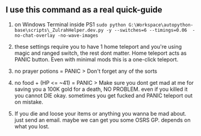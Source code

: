 ## I use this command as a real quick-guide

1. on Windows Terminal inside PS1 `sudo python G:\Workspace\autopython-base\scripts\_ZulrahHelper.dev.py -y --switches=6 --timings=0.06 
-no-chat-overlay -no-wave-images` 

2. these settings require you to have 1 home teleport and you're using 
magic and ranged switch, the rest dont matter. Home teleport acts as PANIC button. Even with minimal 
mods this is a one-click teleport. 

3. no prayer potions = PANIC > Don't forget any of the sorts 

4. no food + (HP <= ~41) = PANIC > Make sure you dont get mad at me for saving you a 100K gold for a death, NO 
PROBLEM. even if you killed it you cannot DIE okay. sometimes you get fucked and PANIC teleport out on 
mistake. 

5. If you die and loose your items or anything you wanna be mad about. just send an email. 
maybe we can get you some OSRS GP. depends on what you lost.
